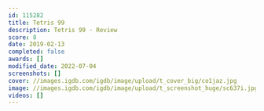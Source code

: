 ```yaml
---
id: 115282
title: Tetris 99
description: Tetris 99 - Review
score: 8
date: 2019-02-13
completed: false
awards: []
modified_date: 2022-07-04
screenshots: []
cover: //images.igdb.com/igdb/image/upload/t_cover_big/co1jaz.jpg
image: //images.igdb.com/igdb/image/upload/t_screenshot_huge/sc637i.jpg
videos: []
---
```

